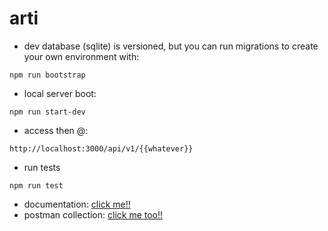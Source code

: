 # arti

- dev database (sqlite) is versioned, but you can run migrations to create your own environment with:
```
npm run bootstrap
```

- local server boot:
```
npm run start-dev
```

- access then @:
```
http://localhost:3000/api/v1/{{whatever}}
```
 
- run tests
```
npm run test
```
 
- documentation:
[click me!! ](https://documenter.getpostman.com/view/3112847/SWLZfAdx)
- postman collection: [click me too!!](https://www.getpostman.com/collections/c388d5da2b5c69873c12)